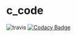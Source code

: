 # c_code
![travis](https://travis-ci.org/shwethasathish/c_code.svg?branch=master)
[![Codacy Badge](https://api.codacy.com/project/badge/Grade/a0599dd6a5194fe3af6ad899428ae7c9)](https://www.codacy.com/app/shwethasathish/c_code?utm_source=github.com&amp;utm_medium=referral&amp;utm_content=shwethasathish/c_code&amp;utm_campaign=Badge_Grade)
